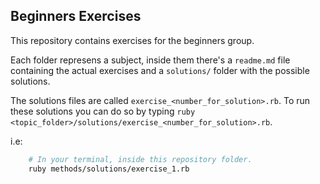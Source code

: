 Beginners Exercises
--

This repository contains exercises for the beginners group.

Each folder represens a subject, inside them there's a `readme.md` file containing the actual exercises and a `solutions/` folder with the possible solutions.

The solutions files are called `exercise_<number_for_solution>.rb`. To run these solutions you can do so by typing `ruby <topic_folder>/solutions/exercise_<number_for_solution>.rb`.

i.e:

```bash
    # In your terminal, inside this repository folder.
    ruby methods/solutions/exercise_1.rb
```
